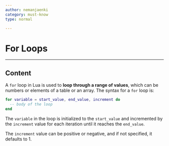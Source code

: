 ```yaml
---
author: nemanjaenki
category: must-know
type: normal

---
```


# For Loops

---

## Content

A `for` loop in Lua is used to **loop through a range of values**, which can be numbers or elements of a table or an array. The syntax for a `for` loop is:
```lua
for variable = start_value, end_value, increment do
  -- body of the loop
end
```

The `variable` in the loop is initialized to the `start_value` and incremented by the `increment` value for each iteration until it reaches the `end_value`. 

The `increment` value can be positive or negative, and if not specified, it defaults to 1.

